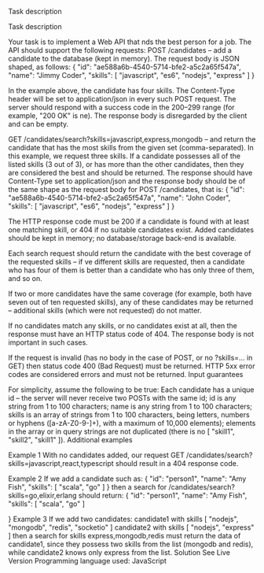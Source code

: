 Task description

Task description

Your task is to implement a Web API that nds the best person for a job. The API should support the following requests: POST /candidates – add a candidate to the database (kept in memory). The request body is JSON shaped, as follows:
{
 "id": "ae588a6b-4540-5714-bfe2-a5c2a65f547a",
 "name": "Jimmy Coder",
 "skills": [ "javascript", "es6", "nodejs", "express" ]
}

In the example above, the candidate has four skills. The Content-Type header will be set to application/json in every such POST request.
The server should respond with a success code in the 200–299 range (for example, "200 OK" is ne). The response body is disregarded by the client and can be empty.

GET /candidates/search?skills=javascript,express,mongodb – and return the candidate that has the most skills from the given set (comma-separated). In this example, we request three skills. If a candidate possesses all of the listed skills (3 out of 3), or has more than the other candidates, then they are considered the best and should be returned. The response should have Content-Type set to application/json and the response body should be of the same shape as the request body for POST /candidates, that is:
{
 "id": "ae588a6b-4540-5714-bfe2-a5c2a65f547a",
 "name": "John Coder",
 "skills": [ "javascript", "es6", "nodejs", "express" ]
}

The HTTP response code must be 200 if a candidate is found with at least one matching skill, or 404 if no suitable candidates exist. Added candidates should be kept in memory; no database/storage back-end is available.

Each search request should return the candidate with the best coverage of the requested skills – if ve different skills are requested, then a candidate who has four of them is better than a candidate who has only three of them, and so on.

If two or more candidates have the same coverage (for example, both have seven out of ten requested skills), any of these candidates may be returned – additional skills (which were not requested) do not matter.

If no candidates match any skills, or no candidates exist at all, then the response must have an HTTP status code of 404. The response body is not important in such cases.

If the request is invalid (has no body in the case of POST, or no ?skills=... in GET) then status code 400 (Bad Request) must be returned. HTTP 5xx error codes are considered errors and must not be returned.
Input guarantees

For simplicity, assume the following to be true:
Each candidate has a unique id – the server will never receive two POSTs with the same id;
id is any string from 1 to 100 characters;
name is any string from 1 to 100 characters;
skills is an array of strings from 1 to 100 characters, being letters, numbers or hyphens ([a-zA-Z0-9-]+), with a maximum of 10,000 elements); elements in the array or in query strings are not duplicated (there is no [ "skill1", "skill2", "skill1" ]).
Additional examples

Example 1
With no candidates added, our request GET /candidates/search?skills=javascript,react,typescript should result in a 404 response code.

Example 2
If we add a candidate such as:
{
 "id": "person1",
 "name": "Amy Fish",
 "skills": [ "scala", "go" ]
}
then a search for /candidates/search?skills=go,elixir,erlang should return:
{
 "id": "person1",
 "name": "Amy Fish",
 "skills": [ "scala", "go" ]

}
Example 3
If we add two candidates:
candidate1 with skills [ "nodejs", "mongodb", "redis", "socketio" ]
candidate2 with skills [ "nodejs", "express" ]
then a search for skills express,mongodb,redis must return the data of candidate1, since they possess two skills from the list (mongodb and redis), while candidate2 knows only express from the list.
Solution See Live Version Programming language used: JavaScript

